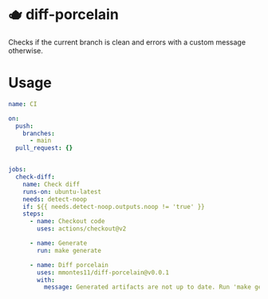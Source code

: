 # 🫖 diff-porcelain

Checks if the current branch is clean and errors with a custom message otherwise.

# Usage

```yaml
name: CI

on:
  push:
    branches:
      - main
  pull_request: {}


jobs:
  check-diff:
    name: Check diff
    runs-on: ubuntu-latest
    needs: detect-noop
    if: ${{ needs.detect-noop.outputs.noop != 'true' }}
    steps:
      - name: Checkout code
        uses: actions/checkout@v2

      - name: Generate
        run: make generate

      - name: Diff porcelain
        uses: mmontes11/diff-porcelain@v0.0.1
        with:
          message: Generated artifacts are not up to date. Run 'make generate' and commit the changes.
```